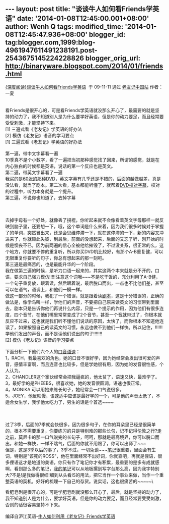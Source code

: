 --- layout: post title: "谈谈牛人如何看Friends学英语" date:
'2014-01-08T12:45:00.001+08:00' author: Wenh Q tags: modified\_time:
'2014-01-08T12:45:47.936+08:00' blogger\_id:
tag:blogger.com,1999:blog-4961947611491238191.post-2543675145224228826
blogger\_orig\_url: http://binaryware.blogspot.com/2014/01/friends.html
---
[{深度阅读}谈谈牛人如何看Friends学英语](http://feedproxy.google.com/~r/6-friends/~3/e5Gtst55kn8/591)  于
09-11-11 通过 [老友记中国站](http://www.6-friends.cn/) 作者：一夏\
\
\
看Friends是很开心的，可是看Friends学英语就没那么开心了，最需要的就是坚持的动力了，我不知道别人是为什么要学好英语，但是你的动力要足，而且经常要受受刺激，才能坚持下来。\
 [1] 三遍式看《老友记》学英语的好办法\
[2] 模仿《老友记》语音的学习要点\
[1] 三遍式看《老友记》学英语的好办法\
\
第一遍，带中文字幕看一遍\
10季真不是个小数字，看了一遍把当初那种感觉找了回来，所谓的感觉，就是在内心独白的时候都是英语，说话的第一个反应也是英文。\
 第二遍，带英文字幕看了一遍\
我买的是[60张的那种DVD](http://www.6-friends.cn/resource)，英文字幕有几季还是不错的，后面的越做越差，真是没法看，就当了剧本。第二次看，基本都能听懂了，就帮着[DVD校对字幕](http://www.6-friends.cn/resource)，校对的过程中，听力本身就是一个提升。\
 第三遍，不说你也知道了，去掉字幕\
\
\
\
去掉字母有一个好处，就像丢了拐棍，你听起来就不会像看着英文字母那样一就反映到脑子里，还要想一下，哦，这个单词是什么来着，因为我们很多时候对于掌握了的单词，突然冒出来，还是会思维停滞一下，就在这停滞的一下，新的内容又冲进来了，你就顾此失彼，到最后，前面的没想起来，后面的又忘了听，刚开始的时候是懊丧不已，因为前两遍的信心全被他给摧毁了，不过没关系，很正常的么，这个地方，你就要不停的重复听，所以你买DVD机比较好，有那个A-B重复健，可以无限重复你要听的句子，你总有想起来的那一刻吧。\
 第三遍是最痛苦的，也是最能升华的一个阶段。\
我在做第三遍的时候，是听力口语一起来的，其实这两个本来就是分不开的，口语，要求自己强力模仿!!!!!注意这个词哦\~\~\~不是吃干饭的，充分利用了A-B健，一个句子重复放，跟着读，然后跟着说，最后脱口而出，一点也不比他们差，甚至可以在语气，语调上，和他们一模一样。\
做这一部分的时候，我犯了一个错误，就是跟着读[剧本](http://www.6-friends.cn/archives/132)，这是十分错误的，正确的做法是，像学鸟叫一样，学他们的声音，不要把自己原来读英文的习惯带到里面去，剧本只是告诉你他们再说什么内容，只是一个提示的作用，因为他们有很多连度，四个音节，在他们嘴里常常变成了2个音节，甚至一个音就带过了，你根本就反应不过来，这也就是我们听不懂他们说话的原因，太快了，而你根本不知道他连读了，如果按照自己的读英文的习惯，永远也做不到他们一样快。所以记住，!!!!!!学他们发出的声音，而不是读他们说出的句子!!!!!!!\
[2] 模仿《老友记》语音的学习要点\
\
下面分析一下他们六个人的[口音语速](http://www.6-friends.cn/archives/467)：\
1，RACH，我最喜欢的角色，她的口音不很好学，因为她经常会发出很可爱的声音，感情丰富啊，而且连音也比较多，但是学她很有用，因为她的发音很性感，个人认为。\
 2，CHANDLER这个家伙经常会把我逼疯的，他太贫了，语速又快，最难学了。\
3，最好学的是PHEEBS，很喜欢她，她的发音很圆润，语速也很正常。\
4，MONIKA 可以用她来练长句子，她经常会一口气说很多。\
5，JOEY，他反映慢，语速适中应该是最好学的一个，可是他的声音太低了，不适合女生学，我学他太吃力了，男生的话是个首选\~\~\~\~\
\
[](http://a4.yeshj.com/rd/31711/)\
\
过了3季，后面的7季就会快很多，因为很多句子，在你的耳朵里已经是很简单的，根本不需要重复，你要练习的只是特别难的那些长句，记不记得伦敦之行?走之前，莫尼卡的那一口气说完的长句子，呵呵，那就是最高境界，你可以脱口而出，和她一样快，一样不喘气，后面的你就不用跟了，你可以出师了\~\~\~\
但是，这是3季以后的事了，3季不过，一切免谈\~\~\~[笔记](http://www.6-friends.cn/archives/132)很重要，里面会有生词，特别是"该死的ROSS"，他在里面经常不出好词，你就查吧，再就是俚语，很多俚语这才是地道的美语，你只有作了笔记你才有积累，最重要的是多有成就感啊，看到那么多的笔记，[我的笔记](http://www.6-friends.cn/archives/category/explains)可以从地板摞到写字台那么高，因为我字特别大?不是!是我做得很细!细到从头看IS的用法，把它当作一个事业来做，当作一个重整英语的契机，好好的梳理一下自己的存货。说实话，这也很痛苦的\~\~\~\~\~\

看肥皂剧是很开心的，可是学肥皂剧就没那么开心了，最后，就是坚持的动力了，我不知道别人是为什么，要学好英语，但是你的动力要足，而且经常要受受刺激，否则的话很容易坚持不下来。\
\
编译自沪江英语-[牛人如何利用《老友记》Friends学英语](http://movie.yeshj.com/movie/84374/?page=2)
